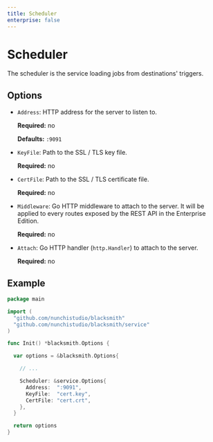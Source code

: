 ```yaml
---
title: Scheduler
enterprise: false
---
```


# Scheduler

The scheduler is the service loading jobs from destinations' triggers.

## Options

- `Address`: HTTP address for the server to listen to.

  **Required:** no

  **Defaults:** `:9091`

- `KeyFile`: Path to the SSL / TLS key file.

  **Required:** no

- `CertFile`: Path to the SSL / TLS certificate file.

  **Required:** no

- `Middleware`: Go HTTP middleware to attach to the server. It will be applied to
  every routes exposed by the REST API in the Enterprise Edition.

  **Required:** no

- `Attach`: Go HTTP handler (`http.Handler`) to attach to the server.

  **Required:** no

## Example

```go
package main

import (
  "github.com/nunchistudio/blacksmith"
  "github.com/nunchistudio/blacksmith/service"
)

func Init() *blacksmith.Options {

  var options = &blacksmith.Options{

    // ...

    Scheduler: &service.Options{
      Address:  ":9091",
      KeyFile:  "cert.key",
      CertFile: "cert.crt",
    },
  }

  return options
}
```
